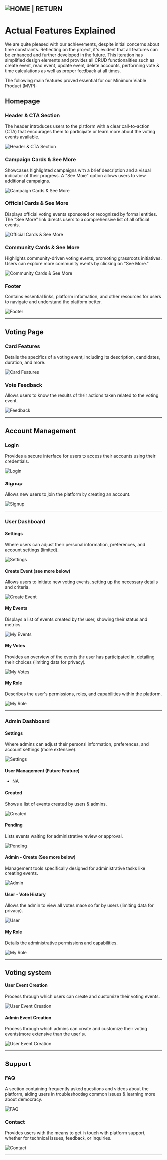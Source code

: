 ## ![HOME | RETURN](https://github.com/plexoio/musa)

# Actual Features Explained

We are quite pleased with our achievements, despite initial concerns about time constraints. Reflecting on the project, it's evident that all features can be enhanced and further developed in the future. This iteration has simplified design elements and provides all CRUD functionalities such as create event, read event, update event, delete accounts, performing vote & time calculations as well as proper feedback at all times.

The following main features proved essential for our Minimum Viable Product (MVP):

## Homepage

### Header & CTA Section
The header introduces users to the platform with a clear call-to-action (CTA) that encourages them to participate or learn more about the voting events available.

![Header & CTA Section](https://github.com/plexoio/musa/blob/main/documentation/assets/img/actual-features/actual1.png)

### Campaign Cards & See More
Showcases highlighted campaigns with a brief description and a visual indicator of their progress. A "See More" option allows users to view additional campaigns.

![Campaign Cards & See More](https://github.com/plexoio/musa/blob/main/documentation/assets/img/actual-features/actual2.png)

### Official Cards & See More
Displays official voting events sponsored or recognized by formal entities. The "See More" link directs users to a comprehensive list of all official events.

![Official Cards & See More](https://github.com/plexoio/musa/blob/main/documentation/assets/img/actual-features/actual3.png)

### Community Cards & See More
Highlights community-driven voting events, promoting grassroots initiatives. Users can explore more community events by clicking on "See More."

![Community Cards & See More](https://github.com/plexoio/musa/blob/main/documentation/assets/img/actual-features/actual4.png)

### Footer
Contains essential links, platform information, and other resources for users to navigate and understand the platform better.

![Footer](https://github.com/plexoio/musa/blob/main/documentation/assets/img/actual-features/actual5.png)

---

## Voting Page

### Card Features
Details the specifics of a voting event, including its description, candidates, duration, and more.

![Card Features](https://github.com/plexoio/musa/blob/main/documentation/assets/img/actual-features/actual6.png)

### Vote Feedback
Allows users to know the results of their actions taken related to the voting event.

![Feedback](https://github.com/plexoio/musa/blob/main/documentation/assets/img/actual-features/actual7.png)

---

## Account Management

### Login
Provides a secure interface for users to access their accounts using their credentials.

![Login](https://github.com/plexoio/musa/blob/main/documentation/assets/img/actual-features/actual8.png)

### Signup
Allows new users to join the platform by creating an account.

![Signup](https://github.com/plexoio/musa/blob/main/documentation/assets/img/actual-features/actual9.png)

---

### User Dashboard

#### Settings
Where users can adjust their personal information, preferences, and account settings (limited).

![Settings](https://github.com/plexoio/musa/blob/main/documentation/assets/img/actual-features/actual10.png)

#### Create Event (see more below)
Allows users to initiate new voting events, setting up the necessary details and criteria.

![Create Event](https://github.com/plexoio/musa/blob/main/documentation/assets/img/actual-features/actual11.png)

#### My Events
Displays a list of events created by the user, showing their status and metrics.

![My Events](https://github.com/plexoio/musa/blob/main/documentation/assets/img/actual-features/actual12.png)

#### My Votes
Provides an overview of the events the user has participated in, detailing their choices (limiting data for privacy).

![My Votes](https://github.com/plexoio/musa/blob/main/documentation/assets/img/actual-features/actual13.png)

#### My Role
Describes the user's permissions, roles, and capabilities within the platform.

![My Role](https://github.com/plexoio/musa/blob/main/documentation/assets/img/actual-features/actual14.png)

---

### Admin Dashboard

#### Settings
Where admins can adjust their personal information, preferences, and account settings (more extensive).

![Settings](https://github.com/plexoio/musa/blob/main/documentation/assets/img/actual-features/actual15.png)

#### User Management (Future Feature)
- NA

#### Created
Shows a list of events created by users & admins.

![Created](https://github.com/plexoio/musa/blob/main/documentation/assets/img/actual-features/actual16.png)

#### Pending
Lists events waiting for administrative review or approval.

![Pending](https://github.com/plexoio/musa/blob/main/documentation/assets/img/actual-features/actual17.png)

#### Admin - Create (See more below)
Management tools specifically designed for administrative tasks like creating events.

![Admin](https://github.com/plexoio/musa/blob/main/documentation/assets/img/actual-features/actual18.png)

#### User - Vote History
Allows the admin to view all votes made so far by users (limiting data for privacy).

![User](https://github.com/plexoio/musa/blob/main/documentation/assets/img/actual-features/actual19.png)

#### My Role
Details the administrative permissions and capabilities.

![My Role](https://github.com/plexoio/musa/blob/main/documentation/assets/img/actual-features/actual20.png)

---

## Voting system

#### User Event Creation
Process through which users can create and customize their voting events.

![User Event Creation](https://github.com/plexoio/musa/blob/main/documentation/assets/img/actual-features/actual21.png)

#### Admin Event Creation
Process through which admins can create and customize their voting events(more extensive than the user's).

![User Event Creation](https://github.com/plexoio/musa/blob/main/documentation/assets/img/actual-features/actual22.png)

---

## Support

### FAQ
A section containing frequently asked questions and videos about the platform, aiding users in troubleshooting common issues & learning more about democracy.

![FAQ](https://github.com/plexoio/musa/blob/main/documentation/assets/img/actual-features/actual23.png)

### Contact
Provides users with the means to get in touch with platform support, whether for technical issues, feedback, or inquiries.

![Contact](https://github.com/plexoio/musa/blob/main/documentation/assets/img/actual-features/actual24.png)


---